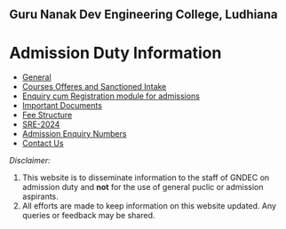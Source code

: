 ## Guru Nanak Dev Engineering College, Ludhiana 

# Admission Duty Information

- [General](General.md)
- [Courses Offeres and Sanctioned Intake](https://gndec.ac.in/?q=courses)
- [Enquiry cum Registration module for admissions](https://admission.gndec.ac.in/)
- [Important Documents](https://admission.gndec.ac.in/important_notices.php)
- [Fee Structure](https://admission.gndec.ac.in/Fee_Structure.php)
- [SRE-2024](https://sre.gndec.ac.in/sre/blog/index.php?userid=2)
- [Admission Enquiry Numbers](Numbers.md)
- [Contact Us](Contact.md)


_Disclaimer:_

1. This website is to disseminate information to the staff of GNDEC on admission duty and **not** for the use of general puclic or admission aspirants.
2. All efforts are made to keep information on this website updated. Any queries or feedback may be shared. 
